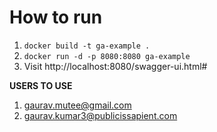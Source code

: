 # How to run
1. ``docker build -t ga-example .``
2. ``docker run -d -p 8080:8080 ga-example``
3. Visit http://localhost:8080/swagger-ui.html#

**USERS TO USE**
1. gaurav.mutee@gmail.com
2. gaurav.kumar3@publicissapient.com
